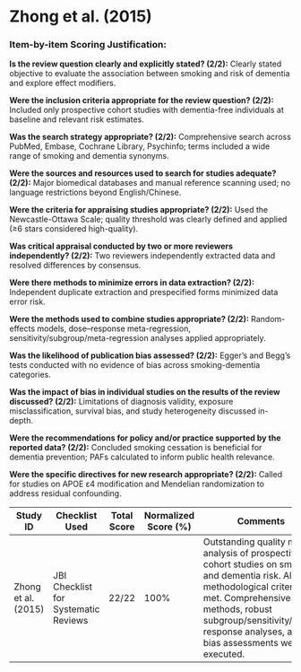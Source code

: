 # Zhong et al. (2015)

### Item-by-item Scoring Justification:

**Is the review question clearly and explicitly stated? (2/2):** Clearly stated objective to evaluate the association between smoking and risk of dementia and explore effect modifiers.

**Were the inclusion criteria appropriate for the review question? (2/2):** Included only prospective cohort studies with dementia-free individuals at baseline and relevant risk estimates.

**Was the search strategy appropriate? (2/2):** Comprehensive search across PubMed, Embase, Cochrane Library, Psychinfo; terms included a wide range of smoking and dementia synonyms.

**Were the sources and resources used to search for studies adequate? (2/2):** Major biomedical databases and manual reference scanning used; no language restrictions beyond English/Chinese.

**Were the criteria for appraising studies appropriate? (2/2):** Used the Newcastle-Ottawa Scale; quality threshold was clearly defined and applied (≥6 stars considered high-quality).

**Was critical appraisal conducted by two or more reviewers independently? (2/2):** Two reviewers independently extracted data and resolved differences by consensus.

**Were there methods to minimize errors in data extraction? (2/2):** Independent duplicate extraction and prespecified forms minimized data error risk.

**Were the methods used to combine studies appropriate? (2/2):** Random-effects models, dose–response meta-regression, sensitivity/subgroup/meta-regression analyses applied appropriately.

**Was the likelihood of publication bias assessed? (2/2):** Egger’s and Begg’s tests conducted with no evidence of bias across smoking-dementia categories.

**Was the impact of bias in individual studies on the results of the review discussed? (2/2):** Limitations of diagnosis validity, exposure misclassification, survival bias, and study heterogeneity discussed in-depth.

**Were the recommendations for policy and/or practice supported by the reported data? (2/2):** Concluded smoking cessation is beneficial for dementia prevention; PAFs calculated to inform public health relevance.

**Were the specific directives for new research appropriate? (2/2):** Called for studies on APOE ε4 modification and Mendelian randomization to address residual confounding.

| Study ID | Checklist Used | Total Score | Normalized Score (%) | Comments |
| --- | --- | --- | --- | --- |
| Zhong et al. (2015) | JBI Checklist for Systematic Reviews | 22/22 | 100% | Outstanding quality meta-analysis of prospective cohort studies on smoking and dementia risk. All methodological criteria met. Comprehensive methods, robust subgroup/sensitivity/dose-response analyses, and bias assessments well executed. |

